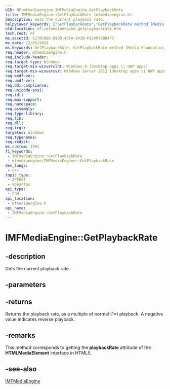 ```yaml
---
UID: NF:mfmediaengine.IMFMediaEngine.GetPlaybackRate
title: IMFMediaEngine::GetPlaybackRate (mfmediaengine.h)
description: Gets the current playback rate.
helpviewer_keywords: ["GetPlaybackRate","GetPlaybackRate method [Media Foundation]","GetPlaybackRate method [Media Foundation]","IMFMediaEngine interface","IMFMediaEngine interface [Media Foundation]","GetPlaybackRate method","IMFMediaEngine.GetPlaybackRate","IMFMediaEngine::GetPlaybackRate","mf.imfmediaengine_getplaybackrate","mfmediaengine/IMFMediaEngine::GetPlaybackRate"]
old-location: mf\imfmediaengine_getplaybackrate.htm
tech.root: mf
ms.assetid: E270CB86-D90B-43FA-843B-F824970BD4F3
ms.date: 12/05/2018
ms.keywords: GetPlaybackRate, GetPlaybackRate method [Media Foundation], GetPlaybackRate method [Media Foundation],IMFMediaEngine interface, IMFMediaEngine interface [Media Foundation],GetPlaybackRate method, IMFMediaEngine.GetPlaybackRate, IMFMediaEngine::GetPlaybackRate, mf.imfmediaengine_getplaybackrate, mfmediaengine/IMFMediaEngine::GetPlaybackRate
req.header: mfmediaengine.h
req.include-header: 
req.target-type: Windows
req.target-min-winverclnt: Windows 8 [desktop apps \| UWP apps]
req.target-min-winversvr: Windows Server 2012 [desktop apps \| UWP apps]
req.kmdf-ver: 
req.umdf-ver: 
req.ddi-compliance: 
req.unicode-ansi: 
req.idl: 
req.max-support: 
req.namespace: 
req.assembly: 
req.type-library: 
req.lib: 
req.dll: 
req.irql: 
targetos: Windows
req.typenames: 
req.redist: 
ms.custom: 19H1
f1_keywords:
 - IMFMediaEngine::GetPlaybackRate
 - mfmediaengine/IMFMediaEngine::GetPlaybackRate
dev_langs:
 - c++
topic_type:
 - APIRef
 - kbSyntax
api_type:
 - COM
api_location:
 - mfmediaengine.h
api_name:
 - IMFMediaEngine::GetPlaybackRate
---
```


# IMFMediaEngine::GetPlaybackRate


## -description

Gets the current playback rate.

## -parameters

## -returns

Returns the playback rate, as a multiple of normal (1×) playback. A negative value indicates reverse playback.

## -remarks

This method corresponds to getting the <b>playbackRate</b> attribute of the <b>HTMLMediaElement</b> interface in HTML5.

## -see-also

<a href="/windows/desktop/api/mfmediaengine/nn-mfmediaengine-imfmediaengine">IMFMediaEngine</a>

